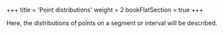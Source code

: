 +++
title = 'Point distributions'
weight = 2
bookFlatSection = true
+++

Here, the distributions of points on a segment or interval will be described.